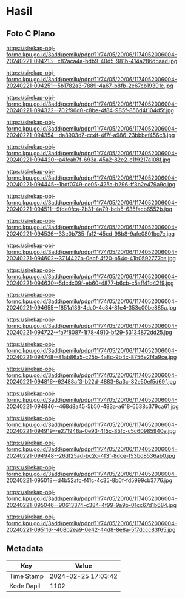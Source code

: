 # Hasil

## Foto C Plano

https://sirekap-obj-formc.kpu.go.id/3add/pemilu/pdpr/11/74/05/20/06/1174052006004-20240221-094213--c82aca4a-bdb9-40d5-981b-414a286d5aad.jpg

https://sirekap-obj-formc.kpu.go.id/3add/pemilu/pdpr/11/74/05/20/06/1174052006004-20240221-094251--5b1782a3-7889-4a67-b8fb-2e67cb19391c.jpg

https://sirekap-obj-formc.kpu.go.id/3add/pemilu/pdpr/11/74/05/20/06/1174052006004-20240221-094322--702f96d0-c8be-4f84-985f-856d4f104d5f.jpg

https://sirekap-obj-formc.kpu.go.id/3add/pemilu/pdpr/11/74/05/20/06/1174052006004-20240221-094354--da8903d7-cc4f-4f7f-a986-23bbbef456c8.jpg

https://sirekap-obj-formc.kpu.go.id/3add/pemilu/pdpr/11/74/05/20/06/1174052006004-20240221-094420--a4fcab7f-693a-45a2-82e2-c1f9217a108f.jpg

https://sirekap-obj-formc.kpu.go.id/3add/pemilu/pdpr/11/74/05/20/06/1174052006004-20240221-094445--1bdf0749-ce05-425a-b296-ff3b2e479a9c.jpg

https://sirekap-obj-formc.kpu.go.id/3add/pemilu/pdpr/11/74/05/20/06/1174052006004-20240221-094511--9fde0fca-2b31-4a79-bcb5-635facb6552b.jpg

https://sirekap-obj-formc.kpu.go.id/3add/pemilu/pdpr/11/74/05/20/06/1174052006004-20240221-094536--33e0b735-fa12-45cd-98b8-9afe0801bc7c.jpg

https://sirekap-obj-formc.kpu.go.id/3add/pemilu/pdpr/11/74/05/20/06/1174052006004-20240221-094602--3714427b-0ebf-4f20-b54c-41b0592777ce.jpg

https://sirekap-obj-formc.kpu.go.id/3add/pemilu/pdpr/11/74/05/20/06/1174052006004-20240221-094630--5dcdc09f-eb60-4877-b6cb-c5aff41b42f9.jpg

https://sirekap-obj-formc.kpu.go.id/3add/pemilu/pdpr/11/74/05/20/06/1174052006004-20240221-094655--f851a136-4dc0-4c84-81e4-353c00be885a.jpg

https://sirekap-obj-formc.kpu.go.id/3add/pemilu/pdpr/11/74/05/20/06/1174052006004-20240221-094722--fa7f8087-1f78-4910-bf29-53134872dd25.jpg

https://sirekap-obj-formc.kpu.go.id/3add/pemilu/pdpr/11/74/05/20/06/1174052006004-20240221-094748--81ab86a5-c25b-4a8c-9b4c-8756e2f4a9ce.jpg

https://sirekap-obj-formc.kpu.go.id/3add/pemilu/pdpr/11/74/05/20/06/1174052006004-20240221-094816--62488af3-b22d-4883-8a3c-82e50ef5d69f.jpg

https://sirekap-obj-formc.kpu.go.id/3add/pemilu/pdpr/11/74/05/20/06/1174052006004-20240221-094846--468d8a45-5b50-483a-a618-6538c379ca61.jpg

https://sirekap-obj-formc.kpu.go.id/3add/pemilu/pdpr/11/74/05/20/06/1174052006004-20240221-094919--e271946a-0e93-4f5c-85fc-c5c60985940e.jpg

https://sirekap-obj-formc.kpu.go.id/3add/pemilu/pdpr/11/74/05/20/06/1174052006004-20240221-094948--26df25ad-bc2c-4f3f-8dce-f53bd8536ab0.jpg

https://sirekap-obj-formc.kpu.go.id/3add/pemilu/pdpr/11/74/05/20/06/1174052006004-20240221-095018--d4b52afc-f41c-4c35-8b0f-fd5999cb3776.jpg

https://sirekap-obj-formc.kpu.go.id/3add/pemilu/pdpr/11/74/05/20/06/1174052006004-20240221-095046--90613374-c384-4f99-9a9b-01cc67d1b684.jpg

https://sirekap-obj-formc.kpu.go.id/3add/pemilu/pdpr/11/74/05/20/06/1174052006004-20240221-095116--408b2ea9-0e42-44d8-8e8a-5f7dccc83f65.jpg


## Metadata

| Key        | Value               |
| ---------- | ------------------- |
| Time Stamp | 2024-02-25 17:03:42 |
| Kode Dapil | 1102                |



